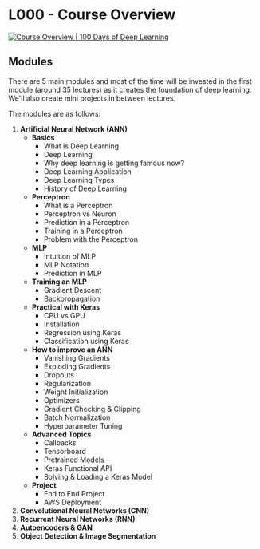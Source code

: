 # L000 - Course Overview

<p class="youtube-video">
    <a href="https://www.youtube.com/watch?v=2dH_qjc9mFg" target="_blank">
        <img class="w-100" src="https://img.youtube.com/vi/2dH_qjc9mFg/sddefault.jpg"
            alt="Course Overview | 100 Days of Deep Learning">
    </a>
</p>

## Modules

There are 5 main modules and most of the time will be invested in the first module (around 35 lectures) as it creates the foundation of deep learning. We'll also create mini projects in between lectures.

The modules are as follows:

1. **Artificial Neural Network (ANN)**
    - **Basics**
        - What is Deep Learning
        - Deep Learning
        - Why deep learning is getting famous now?
        - Deep Learning Application
        - Deep Learning Types
        - History of Deep Learning
    - **Perceptron**
        - What is a Perceptron
        - Perceptron vs Neuron
        - Prediction in a Perceptron
        - Training in a Perceptron
        - Problem with the Perceptron
    - **MLP**
        - Intuition of MLP
        - MLP Notation
        - Prediction in MLP
    - **Training an MLP**
        - Gradient Descent
        - Backpropagation
    - **Practical with Keras**
        - CPU vs GPU
        - Installation
        - Regression using Keras
        - Classification using Keras
    - **How to improve an ANN**
        - Vanishing Gradients
        - Exploding Gradients
        - Dropouts
        - Regularization
        - Weight Initialization
        - Optimizers
        - Gradient Checking & Clipping
        - Batch Normalization
        - Hyperparameter Tuning
    - **Advanced Topics**
        - Callbacks
        - Tensorboard
        - Pretrained Models
        - Keras Functional API
        - Solving & Loading a Keras Model
    - **Project**
        - End to End Project
        - AWS Deployment
2. **Convolutional Neural Networks (CNN)**
3. **Recurrent Neural Networks (RNN)**
4. **Autoencoders & GAN**
5. **Object Detection & Image Segmentation**